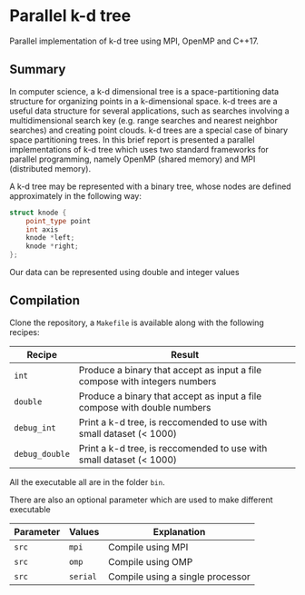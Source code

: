 # Parallel k-d tree

Parallel implementation of k-d tree using MPI, OpenMP and C++17.

## Summary

In computer science, a k-d dimensional tree is a space-partitioning data structure for
organizing points in a k-dimensional space. k-d trees are a useful data structure for several
applications, such as searches involving a multidimensional search key (e.g. range searches
and nearest neighbor searches) and creating point clouds. k-d trees are a special case of
binary space partitioning trees. In this brief report is presented a parallel implementations
of k-d tree which uses two standard frameworks for parallel programming, namely OpenMP
(shared memory) and MPI (distributed memory).

A k-d tree may be represented with a binary tree, whose nodes are defined approximately in the following way:

```cpp
struct knode {
    point_type point
    int axis
    knode *left;
    knode *right;
};
```

Our data can be represented using double and integer values

## Compilation

Clone the repository, a `Makefile` is available along with the following recipes:

| Recipe         | Result                                                                                                                                                              |
| ---------------| ------------------------------------------------------------------------------------------------------------------------------------------------------------------- |
| `int`          | Produce a binary that accept as input a file compose with integers numbers                                                                                          |
| `double`       | Produce a binary that accept as input a file compose with double numbers                                                                                            |
| `debug_int`    | Print a k-d tree, is reccomended to use with small dataset (< 1000)                                                                                                 |
| `debug_double` | Print a k-d tree, is reccomended to use with small dataset (< 1000)                                                                                                 |

All the executable all are in the folder `bin`.

There are also an optional parameter which are used to make different executable

| Parameter | Values   | Explanation
|-----------|----------|----------------------------------|
| `src`     | `mpi`    | Compile using MPI                |
| `src`     | `omp`    | Compile using OMP                |
| `src`     | `serial` | Compile using a single processor |
